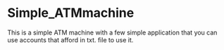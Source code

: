 # Simple_ATMmachine
This is a simple ATM machine with a few simple application that you can use accounts that afford in txt. file to use it.
